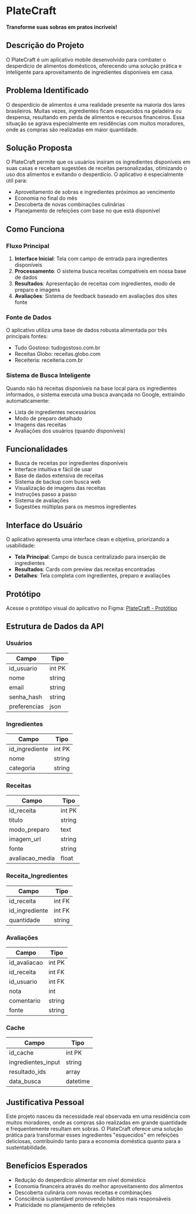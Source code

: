# PlateCraft
**Transforme suas sobras em pratos incríveis!**

## Descrição do Projeto
O PlateCraft é um aplicativo mobile desenvolvido para combater o desperdício de alimentos domésticos, oferecendo uma solução prática e inteligente para aproveitamento de ingredientes disponíveis em casa.

## Problema Identificado
O desperdício de alimentos é uma realidade presente na maioria dos lares brasileiros. Muitas vezes, ingredientes ficam esquecidos na geladeira ou despensa, resultando em perda de alimentos e recursos financeiros. Essa situação se agrava especialmente em residências com muitos moradores, onde as compras são realizadas em maior quantidade.

## Solução Proposta
O PlateCraft permite que os usuários insiram os ingredientes disponíveis em suas casas e recebam sugestões de receitas personalizadas, otimizando o uso dos alimentos e evitando o desperdício. O aplicativo é especialmente útil para:

- Aproveitamento de sobras e ingredientes próximos ao vencimento
- Economia no final do mês
- Descoberta de novas combinações culinárias
- Planejamento de refeições com base no que está disponível

## Como Funciona

### Fluxo Principal
1. **Interface Inicial**: Tela com campo de entrada para ingredientes disponíveis
2. **Processamento**: O sistema busca receitas compatíveis em nossa base de dados
3. **Resultados**: Apresentação de receitas com ingredientes, modo de preparo e imagens
4. **Avaliações**: Sistema de feedback baseado em avaliações dos sites fonte

### Fonte de Dados
O aplicativo utiliza uma base de dados robusta alimentada por três principais fontes:
- Tudo Gostoso: tudogostoso.com.br
- Receitas Globo: receitas.globo.com
- Receiteria: receiteria.com.br

### Sistema de Busca Inteligente
Quando não há receitas disponíveis na base local para os ingredientes informados, o sistema executa uma busca avançada no Google, extraindo automaticamente:
- Lista de ingredientes necessários
- Modo de preparo detalhado
- Imagens das receitas
- Avaliações dos usuários (quando disponíveis)

## Funcionalidades
- Busca de receitas por ingredientes disponíveis
- Interface intuitiva e fácil de usar
- Base de dados extensiva de receitas
- Sistema de backup com busca web
- Visualização de imagens das receitas
- Instruções passo a passo
- Sistema de avaliações
- Sugestões múltiplas para os mesmos ingredientes

## Interface do Usuário
O aplicativo apresenta uma interface clean e objetiva, priorizando a usabilidade:
- **Tela Principal**: Campo de busca centralizado para inserção de ingredientes
- **Resultados**: Cards com preview das receitas encontradas
- **Detalhes**: Tela completa com ingredientes, preparo e avaliações

## Protótipo
Acesse o protótipo visual do aplicativo no Figma:  [PlateCraft - Protótipo](https://www.figma.com/design/Aw0qqlWACh1ZJaazzG7HH7)

## Estrutura de Dados da API

### Usuários
| Campo       | Tipo   |
|-------------|--------|
| id_usuario  | int PK |
| nome        | string |
| email       | string |
| senha_hash  | string |
| preferencias| json   |

### Ingredientes
| Campo          | Tipo   |
|----------------|--------|
| id_ingrediente | int PK |
| nome           | string |
| categoria      | string |

### Receitas
| Campo          | Tipo   |
|----------------|--------|
| id_receita     | int PK |
| titulo         | string |
| modo_preparo   | text   |
| imagem_url     | string |
| fonte          | string |
| avaliacao_media| float  |

### Receita_Ingredientes
| Campo          | Tipo   |
|----------------|--------|
| id_receita     | int FK |
| id_ingrediente | int FK |
| quantidade     | string |

### Avaliações
| Campo        | Tipo   |
|--------------|--------|
| id_avaliacao | int PK |
| id_receita   | int FK |
| id_usuario   | int FK |
| nota         | int    |
| comentario   | string |
| fonte        | string |

### Cache
| Campo             | Tipo   |
|-------------------|--------|
| id_cache          | int PK |
| ingredientes_input| string |
| resultado_ids     | array  |
| data_busca        | datetime |

## Justificativa Pessoal
Este projeto nasceu da necessidade real observada em uma residência com muitos moradores, onde as compras são realizadas em grande quantidade e frequentemente resultam em sobras. O PlateCraft oferece uma solução prática para transformar esses ingredientes "esquecidos" em refeições deliciosas, contribuindo tanto para a economia doméstica quanto para a sustentabilidade.

## Benefícios Esperados
- Redução do desperdício alimentar em nível doméstico
- Economia financeira através do melhor aproveitamento dos alimentos
- Descoberta culinária com novas receitas e combinações
- Consciência sustentável promovendo hábitos mais responsáveis
- Praticidade no planejamento de refeições
